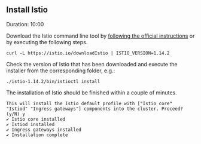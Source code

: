 
## Install Istio
Duration: 10:00

Download the Istio command line tool by [following the official instructions](https://istio.io/latest/docs/setup/install/) or by executing the following steps.

<!-- command -->
```
curl -L https://istio.io/downloadIstio | ISTIO_VERSION=1.14.2
```

Check the version of Istio that has been downloaded and execute the installer from the corresponding folder, e.g.:


<!-- command -->

```
./istio-1.14.2/bin/istioctl install
```

The installation of Istio should be finished within a couple of minutes.

```
This will install the Istio default profile with ["Istio core" "Istiod" "Ingress gateways"] components into the cluster. Proceed? (y/N) y
✔ Istio core installed
✔ Istiod installed
✔ Ingress gateways installed
✔ Installation complete
```